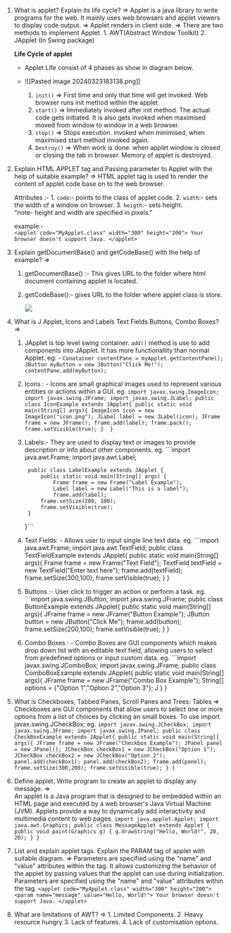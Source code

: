 
1. What is applet? Explain its life cycle?
   => Applet is a java library to write programs for the web. It mainly uses web browsers and applet viewers to display code output. 
   => Applet renders in client side. 
   => There are two methods to implement Applet. 
	   1. AWT(Abstract Window Toolkit)
	   2. JApplet (In Swing package)

	**Life Cycle of applet**
	- Applet Life consist of 4 phases as show in diagram below.
	 
	 - ![[Pasted image 20240323183138.png]]
	   1. `init()`  => First time and only that time will get invoked. Web browser runs init method within the applet.
	   2. `start()` => Immediately invoked  after init method. The actual code gets initiated. It is also gets invoked  when maximised moved from window to window in a web browser. 
	   3. `stop()` => Stops execution. invoked when minimised, when maximised start method invoked again.
	   4. `Destroy()` => When work is done. when applet window is closed or closing the tab in browser. Memory of applet is destroyed. 
2. Explain HTML APPLET tag and Passing parameter to Applet with the help of suitable example?
	=> HTML applet tag is used to render the content of applet code base on to the web browser. 
	
	Attributes :- 
		1. `code`:- points to the class of applet code. 
		2. `width`:- sets the width of a window on browser.
		3. `heigth`:- sets height. 			
		"note- height and width are specified in pixels."
		
	example:-  
		```<applet code="MyApplet.class" width="300" height="200"> Your browser doesn't support Java. </applet>```
3. Explain getDocumentBase() and getCodeBase() with the help of example?
   => 
   1. getDocumentBase() :- This gives URL to the folder where html document containing applet is located.
   2. getCodeBase():- gives URL to the folder where applet class is store. 
        
      
      **![](https://lh7-us.googleusercontent.com/MJ7lWJAO-ef9i2jO4GhuDeduDm3sO674l2TTPEr33RiLslnrALuZZgB5Reg3dKey-Dt2Lt2YXnmWm58MdDS-UkkZ-5TlJDzMQG62xJiQ7eTAgI5M7Xe6Nn9uKIFQ_4YxNqv7Qurlb-f_cNvpc0VXDVt32uC8Oz1f=s2048)**
4. What is J Applet, Icons and Labels Text Fields Buttons, Combo Boxes? 
   =>
    1. JApplet is top level swing container. `add()` method is use to add components into JApplet. It has more functionallity than normal Applet.
	   eg: - 
		   	```Conatainer contentPane = myApplet.getContentPane();
			JButton myButton = new JButton("Click Me!");
			 contentPane.add(myButton);```
	2. Icons : - Icons are small graphical images used to represent various entities or actions within a GUI.
		    eg.
		     ```import javax.swing.ImageIcon;
				import javax.swing.JFrame;
				import javax.swing.JLabel;
				public class IconExample extends JApplet{
					public static void main(String[] args){
						ImageIcon icon = new ImageIcon("icon.png");
						JLabel label = new JLabel(icon);
						JFrame frame = new JFrame();
						frame.add(label);
						frame.pack();
						frame.setVisible(true);
					} 
				}```
	3. Labels:- They are used to display text or images to provide description or info about other components. 
	   eg. 
		   ```import java.awt.Frame;
			import java.awt.Label;

			public class LabelExample extends JApplet {
			    public static void main(String[] args) {
			        Frame frame = new Frame("Label Example");
			        Label label = new Label("This is a label");
			        frame.add(label);
		        frame.setSize(200, 100);
		        frame.setVisible(true);
		    }
		}```
	4. Text Fields: - Allows user to input single line text data. 
	   eg. 
		   ```import java.awt.Frame; 
		   import java.awt.TextField;
		   public class TextFieldExample extends JApplet{
			   public static void main(String[] args){
				   Frame frame = new Frame("Text Field");
				   TextField textField = new TextField("Enter text here");
				   frame.add(textField);
				   frame.setSize(300,100);
				   frame.setVisible(true);
				}
		   }
	5. Buttons :- User  click to trigger an action or perform a task.
	   eg.  
		   ```import java.swing.JButton;
		   import java.swing.JFrame;
		   public class ButtonExample extends JApplet{
			   public static void main(String[] args){
				   JFrame frame = new JFrame("Button Example");
				   JButton button = new JButton("Click Me");
				   frame.add(button);
				   frame.setSize(200,100);
				   frame.setVisible(true);
			   }
		   }
	6. Combo Boxes : - Combo Boxes are GUI components which makes drop down list with an editable text field, allowing users to select from predefined options or input custom data.
	   eg. 
		   ```import javax.swing.JComboBox;
		   import javax.swing.JFrame;
		   public class ComboBoxExample extends JApplet{
			   public static void main(String[] args){
				   JFrame frame = new JFrame("Combo Box Example");
				   String[] options = {"Option 1","Option 2","Option 3"};
				   J
			   }
		   }
5.  What is Checkboxes, Tabbed Panes, Scroll Panes and Trees:
	Tables
	=> 
	Checkboxes are GUI components  that allow users to select one or more options from a list of choices by clicking an small boxes. To use import javax.swing.JCheckBox;
	eg.
		 ```import javax.swing.JCheckBox;
		import javax.swing.JFrame;
		import javax.swing.JPanel;
		public class CheckBoxExample extends JApplet{
			public static void main(String[] args){
				JFrame frame = new JFrame("Checkbox Example");
				JPanel panel = new JPanel();
				JCheckBox checkBox1 = new JCheckBox("Option 1");
				JCheckBox checkBox2 = new JCheckBox("Option 2");
				panel.add(checkBox1);
				panel.add(checkBox2);
				frame.add(panel);
				frame.setSize(300,200);
				frame.setVisible(true);
			}
		}```
6. Define applet. Write program to create an applet to display any message.
   =>   
	An applet is a Java program that is designed to be embedded within an HTML page and executed by a web browser's Java Virtual Machine (JVM). Applets provide a way to dynamically add interactivity and multimedia content to web pages.
		```import java.applet.Applet;
		import java.awt.Graphics;
		public class MessageApplet extends Applet {
		    public void paint(Graphics g) {
	        g.drawString("Hello, World!", 20, 20);
		    }
	    }``` 
7. List and explain applet tags. Explain the PARAM tag of applet
	with suitable diagram.
	=> Parameters are specified using the "name" and "value" attributes within the <param>tag. It allows customizing the behavior of the applet by passing values that the applet can use during initialization. Parameters are specified using the "name" and "value" attributes within the <param> tag.
	```<applet code="MyApplet.class" width="300" height="200"> <param name="message" value="Hello, World!"> Your browser doesn't support Java. </applet>``` 
8. What are limitations of AWT?
   => 1. Limited Components.
	2. Heavy resource hungry
	3. Lack of features.
	4. Lack of customisation options. 